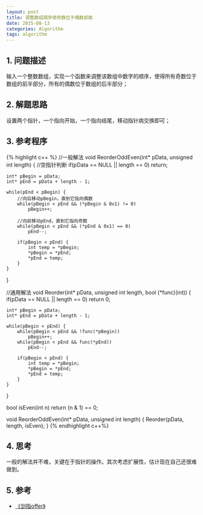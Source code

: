 ```yaml
---
layout: post
title: 调整数组顺序使奇数位于偶数前面
date: 2015-08-13
categories: Algorithm
tags: algorithm
---
```


## 1. 问题描述

输入一个整数数组，实现一个函数来调整该数组中数字的顺序，使得所有奇数位于数组的前半部分，所有的偶数位于数组的后半部分；

## 2. 解题思路

设置两个指针，一个指向开始，一个指向结尾，移动指针病交换即可；

## 3. 参考程序

{% highlight c++ %}
//一般解法
void ReorderOddEven(int* pData, unsigned int length) {
	//空指针判断
	if(pData == NULL || length == 0)
		return;

	int* pBegin = pData;
	int* pEnd = pData + length - 1;

	while(pEnd < pBegin) {
		//向后移动pBegin，直到它指向偶数
		while(pBegin < pEnd && (*pBegin & 0x1) != 0)
			pBegin++;

		//向前移动pEnd，直到它指向奇数
		while(pBegin < pEnd && (*pEnd & 0x1) == 0) 
			pEnd--;

		if(pBegin < pEnd) {
			int temp = *pBegin;
			*pBegin = *pEnd;
			*pEnd = temp;
		}
	}
}


//通用解法
void Reorder(int* pData, unsigned int length, bool (*func)(int)) {
	if(pData == NULL || length == 0)
		return 0;

	int* pBegin = pData;
	int* pEnd = pData + length - 1;

	while(pBegin < pEnd) {
		while(pBegin < pEnd && !func(*pBegin))
			pBegin++;
		while(pBegin < pEnd && func(*pEnd)) 
			pEnd--;

		if(pBegin < pEnd) {
			int temp = *pBegin;
			*pBegin = *pEnd;
			*pEnd = temp;
		}
	}
}

bool isEven(int n) 
	return (n & 1) == 0;

void ReorderOddEven(int* pData, unsigned int length) {
	Reorder(pData, length, isEven);	
}
{% endhighlight c++%}

## 4. 思考

一般的解法并不难，关键在于指针的操作。其次考虑扩展性，估计现在自己还很难做到。

## 5. 参考

- [《剑指offer》](http://www.broadview.com.cn/#book/bookdetail/bookDetailAll.jsp?book_id=12c9bc27-a944-11e4-9c0a-005056c00008&isbn=978-7-121-23245-9)